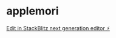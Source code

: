# applemori

[Edit in StackBlitz next generation editor ⚡️](https://stackblitz.com/~/github.com/christianemori/applemori)